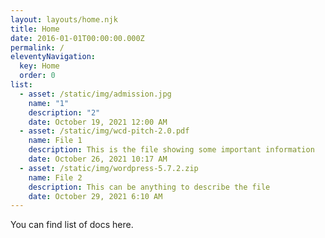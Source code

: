 ```yaml
---
layout: layouts/home.njk
title: Home
date: 2016-01-01T00:00:00.000Z
permalink: /
eleventyNavigation:
  key: Home
  order: 0
list:
  - asset: /static/img/admission.jpg
    name: "1"
    description: "2"
    date: October 19, 2021 12:00 AM
  - asset: /static/img/wcd-pitch-2.0.pdf
    name: File 1
    description: This is the file showing some important information
    date: October 26, 2021 10:17 AM
  - asset: /static/img/wordpress-5.7.2.zip
    name: File 2
    description: This can be anything to describe the file
    date: October 29, 2021 6:10 AM
---
```

You can find list of docs here.
